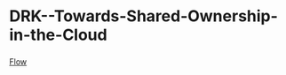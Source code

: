 # DRK--Towards-Shared-Ownership-in-the-Cloud
###
[Flow](https://drive.google.com/file/d/1t8K3WNDLdnzf9E8sb_nS9C54PpftaS-5/view?usp=share_link)
